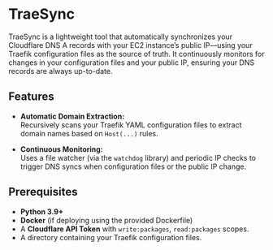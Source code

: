 # TraeSync

TraeSync is a lightweight tool that automatically synchronizes your Cloudflare DNS A records with your EC2 instance’s public IP—using your Traefik configuration files as the source of truth. It continuously monitors for changes in your configuration files and your public IP, ensuring your DNS records are always up-to-date.

## Features

- **Automatic Domain Extraction:**  
  Recursively scans your Traefik YAML configuration files to extract domain names based on `Host(...)` rules.

- **Continuous Monitoring:**  
  Uses a file watcher (via the `watchdog` library) and periodic IP checks to trigger DNS syncs when configuration files or the public IP change.

## Prerequisites

- **Python 3.9+**  
- **Docker** (if deploying using the provided Dockerfile)
- A **Cloudflare API Token** with `write:packages`, `read:packages` scopes.
- A directory containing your Traefik configuration files.

